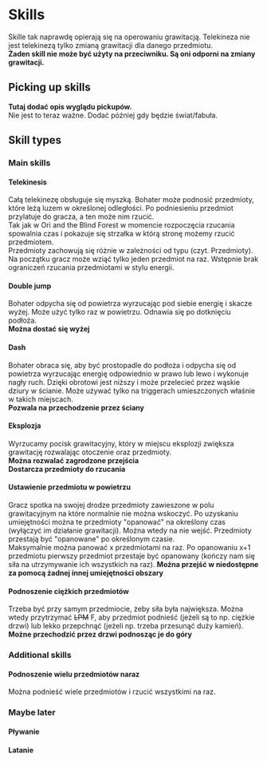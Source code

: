 # Skills

Skille tak naprawdę opierają się na operowaniu grawitacją. Telekineza nie jest telekinezą tylko zmianą grawitacji dla danego przedmiotu.\
**Żaden skill nie może być użyty na przeciwniku. Są oni odporni na zmiany grawitacji.**

## Picking up skills

**Tutaj dodać opis wyglądu pickupów.**\
Nie jest to teraz ważne. Dodać później gdy będzie świat/fabuła.

## Skill types

### Main skills

#### Telekinesis

Całą telekinezę obsługuje się myszką. Bohater może podnosić przedmioty, które leżą luzem w określonej odległości. Po podniesieniu przedmiot przylatuje do gracza, a ten może nim rzucić.\
Tak jak w Ori and the Blind Forest w momencie rozpoczęcia rzucania spowalnia czas i pokazuje się strzałka w którą stronę możemy rzucić przedmiotem.\
Przedmioty zachowują się różnie w zależności od typu (czyt. Przedmioty). Na początku gracz może wziąć tylko jeden przedmiot na raz. Wstępnie brak ograniczeń rzucania przedmiotami w stylu energii.

#### Double jump

Bohater odpycha się od powietrza wyrzucając pod siebie energię i skacze wyżej. Może użyć tylko raz w powietrzu. Odnawia się po dotknięciu podłoża.\
**Można dostać się wyżej**

#### Dash

Bohater obraca się, aby być prostopadle do podłoża i odpycha się od powietrza wyrzucając energię odpowiednio w prawo lub lewo i wykonuje nagły ruch. Dzięki obrotowi jest niższy i może przelecieć przez wąskie dziury w ścianie. Może używać tylko na triggerach umieszczonych właśnie w takich miejscach.\
**Pozwala na przechodzenie przez ściany**

#### Eksplozja

Wyrzucamy pocisk grawitacyjny, który w miejscu eksplozji zwiększa grawitację rozwalając otoczenie oraz przedmioty.\
**Można rozwalać zagrodzone przejścia**\
**Dostarcza przedmioty do rzucania**

#### Ustawienie przedmiotu w powietrzu

Gracz spotka na swojej drodze przedmioty zawieszone w polu grawitacyjnym na które normalnie nie można wskoczyć. Po uzyskaniu umiejętności można te przedmioty "opanować" na określony czas (wyłączyć im działanie grawitacji). Można wtedy na nie wejść. Przedmioty przestają być "opanowane" po określonym czasie.\
Maksymalnie można panować x przedmiotami na raz. Po opanowaniu x+1 przedmiotu pierwszy przedmiot przestaje być opanowany (kończy nam się siła na utrzymywanie ich wszystkich na raz).
**Można przejść w niedostępne za pomocą żadnej innej umiejętności obszary**

#### Podnoszenie ciężkich przedmiotów

Trzeba być przy samym przedmiocie, żeby siła była największa. Można wtedy przytrzymać ~~LPM~~ F, aby przedmiot podnieść (jeżeli są to np. ciężkie drzwi) lub lekko przepchnąć (jeżeli np. trzeba przesunąć duży kamień).
**Możne przechodzić przez drzwi podnosząc je do góry**

### Additional skills

#### Podnoszenie wielu przedmiotów naraz

Można podnieść wiele przedmiotów i rzucić wszystkimi na raz.

### Maybe later

#### Pływanie

#### Latanie
